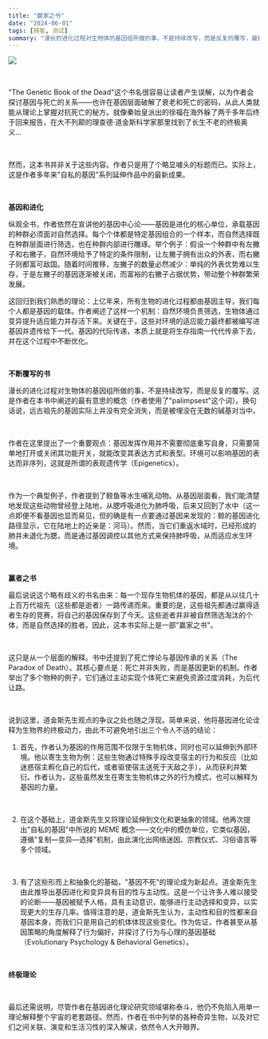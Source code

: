 ```yaml
---
title: "赢家之书"
date: "2024-06-01"
tags: [随笔, 测试]
summary: "漫长的进化过程对生物体的基因组所做的事，不是持续改写，而是反复的覆写，最终形成了赢家说明书。"
---
```



![](https://royce-1304379861.cos.ap-shanghai.myqcloud.com/image-20250604171430318.png)

&nbsp;

"The Genetic Book of the Dead"这个书名很容易让读者产生误解，以为作者会探讨基因与死亡的关系——也许在基因层面破解了衰老和死亡的密码，从此人类就能从理论上掌握对抗死亡的秘方。就像秦始皇派出的徐福在海外躲了两千多年后终于回来报告，在大不列颠的理查德·道金斯科学家那里找到了长生不老的终极奥义…

&nbsp; 

然而，这本书并非关于这些内容。作者只是用了个略显噱头的标题而已。实际上，这是作者多年来"自私的基因"系列延伸作品中的最新成果。

&nbsp;

**基因和进化**

纵观全书，作者依然在宣讲他的基因中心论——基因是进化的核心单位，承载基因的种群必须面对自然选择。每个个体都是特定基因组合的一个样本，而自然选择既在种群层面进行筛选，也在种群内部进行雕琢。举个例子：假设一个种群中有左撇子和右撇子，自然环境给予了特定的条件限制，让左撇子拥有出众的外表，而右撇子则都富可敌国。随着时间推移，左撇子的数量必然减少：单纯的外表优势难以生存，于是左撇子的基因逐渐被关闭，而富裕的右撇子占据优势，带动整个种群繁荣发展。



这回归到我们熟悉的理论：上亿年来，所有生物的进化过程都由基因主导，我们每个人都是基因的载体。作者阐述了这样一个机制：自然环境负责筛选，生物体通过变异提升适应能力并存活下来。关键在于，这些对环境的适应能力最终都被编写进基因并遗传给下一代。基因的代际传递，本质上就是将生存指南一代代传承下去，并在这个过程中不断优化。

&nbsp;

**不断覆写的书**

漫长的进化过程对生物体的基因组所做的事，不是持续改写，而是反复的覆写。这是作者在本书中阐述的最有意思的概念（作者使用了"palimpsest"这个词）。换句话说，远古祖先的基因实际上并没有完全消失，而是被埋没在无数的碱基对当中。

&nbsp;

作者在这里提出了一个重要观点：基因发挥作用并不需要彻底重写自身，只需要简单地打开或关闭其功能开关，就能改变其表达方式和表型。环境可以影响基因的表达而非序列，这就是所谓的表观遗传学（Epigenetics）。

&nbsp;

作为一个典型例子，作者提到了鲸鱼等水生哺乳动物。从基因层面看，我们能清楚地发现这些动物曾经登上陆地，从腮呼吸进化为肺呼吸，后来又回到了水中（这一点即便不看基因也显而易见，但的确是有一点要通过基因来发现的：鲸的基因进化路径显示，它在陆地上的近亲是：河马）。然而，当它们重返水域时，已经形成的肺并未退化为腮，而是通过基因调控以其他方式来保持肺呼吸，从而适应水生环境。

&nbsp;

**赢者之书**

最后说说这个略有歧义的书名由来：每一个现存生物机体的基因，都是从以往几十上百万代祖先（这些都是逝者）一路传递而来。重要的是，这些祖先都通过赢得适者生存的竞赛，将自己的基因保存到了今天。这些逝者并非被自然筛选淘汰的个体，而是自然选择的胜者。因此，这本书实际上是一部"赢家之书"。

&nbsp;

这只是从一个层面的解释。书中还提到了死亡悖论与基因传承的关系（The Paradox of Death）。其核心要点是：死亡并非失败，而是基因更新的机制。作者举出了多个物种的例子，它们通过主动实现个体死亡来避免资源过度消耗，为后代让路。

&nbsp;

说到这里，道金斯先生观点的争议之处也随之浮现。简单来说，他将基因进化论诠释为生物界的终极动力，由此不可避免地引出三个令人不适的结论：

1. 首先，作者认为基因的作用范围不仅限于生物机体，同时也可以延伸到外部环境。他以寄生生物为例：这些生物通过特殊手段改变宿主的行为和反应（比如迷惑宿主孵化自己的后代，或者驱使宿主送死于天敌之手），从而获利并繁衍。作者认为，这些虽然发生在寄生生物机体之外的行为模式，也可以解释为基因的力量。

&nbsp;

2. 在这个基础上，道金斯先生又将理论延伸到文化和更抽象的领域。他再次提出"自私的基因"中所说的 MEME 概念——文化中的模仿单位，它类似基因，遵循"复制—变异—选择"机制，由此演化出网络迷因、宗教仪式、习俗语言等多个领域。

&nbsp;

3. 有了这些形而上和抽象化的基础，"基因不死"的理论成为新起点。道金斯先生由此推导出基因进化和变异具有目的性与主动性。这是一个让许多人难以接受的论断——基因被赋予人格，具有主动意识，能够进行主动选择和变异，以实现更大的生存几率。值得注意的是，道金斯先生认为，主动性和目的性都来自基因本身，而我们只是用自己的机体体现这些变化。作为佐证，作者甚至从基因策略的角度解释了行为偏好，并探讨了行为与心理的基因基础（Evolutionary Psychology & Behavioral Genetics）。

&nbsp;

**终极理论**

&nbsp;

最后还需说明，尽管作者在基因进化理论研究领域堪称泰斗，他仍不免陷入用单一理论解释整个宇宙的老套路径。然而，作者在书中列举的各种奇异生物，以及对它们之间关联、演变和生活习性的深入解读，依然令人大开眼界。

